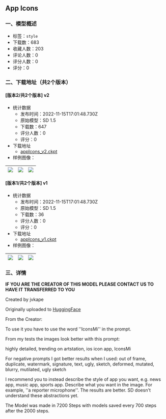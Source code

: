 ## App Icons 
### 一、模型概述

- 标签：`style`
- 下载数：683
- 收藏人数：203
- 评论人数：0
- 评分人数：0
- 评分：0

### 二、下载地址（共2个版本）

#### [版本2/共2个版本] v2

- 统计数据
  - 发布时间：2022-11-15T17:01:48.730Z
  - 原始模型：SD 1.5
  - 下载数：647
  - 评分人数：0
  - 评分：0
- 下载地址
  - [appIcons_v2.ckpt](https://civitai.com/api/download/models/105)
- 样例图像：

| <img src="https://image.civitai.com/xG1nkqKTMzGDvpLrqFT7WA/a12a243d-82be-44ae-2b31-53fc6f383a00/width=450/697.jpeg" /> | <img src="https://image.civitai.com/xG1nkqKTMzGDvpLrqFT7WA/64dd3831-0239-4931-bf49-a60a0f744c00/width=450/696.jpeg" /> | <img src="https://image.civitai.com/xG1nkqKTMzGDvpLrqFT7WA/d6ac7cfe-d83b-47cc-0b52-a63f5698b900/width=450/695.jpeg" /> |
| ---- | ---- | ---- |

#### [版本1/共2个版本] v1

- 统计数据
  - 发布时间：2022-11-15T17:01:48.730Z
  - 原始模型：SD 1.5
  - 下载数：36
  - 评分人数：0
  - 评分：0
- 下载地址
  - [appIcons_v1.ckpt](https://civitai.com/api/download/models/104)
- 样例图像：

| <img src="https://image.civitai.com/xG1nkqKTMzGDvpLrqFT7WA/75556a6b-a7c9-44e1-445c-71c54b115500/width=450/692.jpeg" /> | <img src="https://image.civitai.com/xG1nkqKTMzGDvpLrqFT7WA/617131a3-5d40-413b-8225-c670edaa0400/width=450/694.jpeg" /> | <img src="https://image.civitai.com/xG1nkqKTMzGDvpLrqFT7WA/c48ec1cd-11d8-409d-5cd6-6c223cb4e700/width=450/693.jpeg" /> |
| ---- | ---- | ---- |


### 三、详情
<p><strong>IF YOU ARE THE CREATOR OF THIS MODEL PLEASE CONTACT US TO HAVE IT TRANSFERRED TO YOU</strong></p><p>Created by jvkape</p><p>Originally uploaded to <a href="https://huggingface.co/jvkape/IconsMI-AppIconsModelforSD" rel="ugc" target="_blank">HuggingFace</a></p><p>From the Creator:</p><p>To use it you have to use the word ''IconsMi'' in the prompt.</p><p>From my tests the images look better with this prompt:</p><p>highly detailed, trending on artstation, ios icon app, IconsMi</p><p>For negative prompts I got better results when I used: out of frame, duplicate, watermark, signature, text, ugly, sketch, deformed, mutated, blurry, mutilated, ugly sketch</p><p>I recommend you to instead describe the style of app you want, e.g. news app, music app, sports app. Describe what you want in the image. For example, ''a reporter microphone''. The results are better. SD doesn't understand these abstractions yet.</p><p>The Model was made in 7200 Steps with models saved every 700 steps after the 2000 steps.</p>
